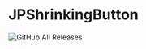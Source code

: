 # JPShrinkingButton


![GitHub All Releases](https://img.shields.io/github/release/qubyte/rubidium.svg)

